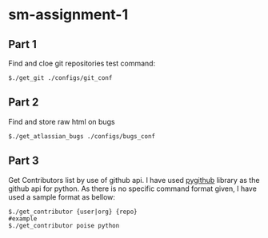 # sm-assignment-1

## Part 1
Find and cloe git repositories
test command:
```
$./get_git ./configs/git_conf
```

## Part 2
Find and store raw html on bugs
```
$./get_atlassian_bugs ./configs/bugs_conf
```

## Part 3
Get Contributors list by use of github api.
I have used [pygithub](https://github.com/jacquev6/PyGithub) library as the github api for python. As there is no specific command format given,
I have used a sample format as bellow:

```
$./get_contributor {user|org} {repo}
#example
$./get_contributor poise python
```
